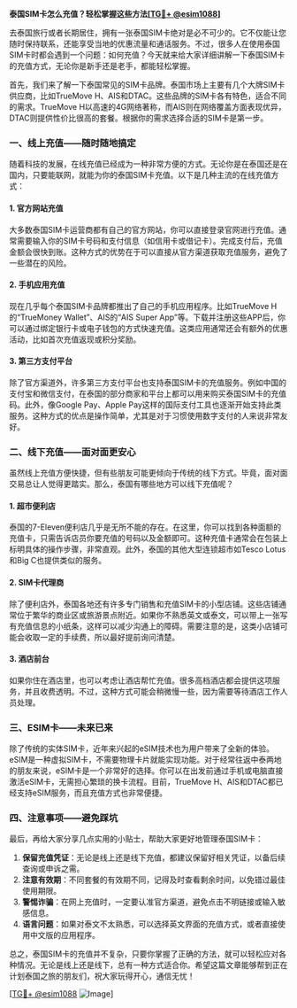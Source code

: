 **泰国SIM卡怎么充值？轻松掌握这些方法[[TG💪+ @esim1088](https://t.me/s/esim1088)]**

去泰国旅行或者长期居住，拥有一张泰国SIM卡绝对是必不可少的。它不仅能让您随时保持联系，还能享受当地的优惠流量和通话服务。不过，很多人在使用泰国SIM卡时都会遇到一个问题：如何充值？今天就来给大家详细讲解一下泰国SIM卡的充值方式，无论你是新手还是老手，都能轻松掌握。

首先，我们来了解一下泰国常见的SIM卡品牌。泰国市场上主要有几个大牌SIM卡供应商，比如TrueMove H、AIS和DTAC。这些品牌的SIM卡各有特色，适合不同的需求。TrueMove H以高速的4G网络著称，而AIS则在网络覆盖方面表现优异，DTAC则提供性价比很高的套餐。根据你的需求选择合适的SIM卡是第一步。

### **一、线上充值——随时随地搞定**

随着科技的发展，在线充值已经成为一种非常方便的方式。无论你是在泰国还是在国内，只要能联网，就能为你的泰国SIM卡充值。以下是几种主流的在线充值方式：

#### **1. 官方网站充值**
大多数泰国SIM卡运营商都有自己的官方网站，你可以直接登录官网进行充值。通常需要输入你的SIM卡号码和支付信息（如信用卡或借记卡）。完成支付后，充值金额会很快到账。这种方式的优势在于可以直接从官方渠道获取充值服务，避免了一些潜在的风险。

#### **2. 手机应用充值**
现在几乎每个泰国SIM卡品牌都推出了自己的手机应用程序。比如TrueMove H的“TrueMoney Wallet”、AIS的“AIS Super App”等。下载并注册这些APP后，你可以通过绑定银行卡或电子钱包的方式快速充值。这类应用通常还会有额外的优惠活动，比如首次充值返现或积分奖励。

#### **3. 第三方支付平台**
除了官方渠道外，许多第三方支付平台也支持泰国SIM卡的充值服务。例如中国的支付宝和微信支付，在泰国的部分商家和平台上都可以用来购买泰国SIM卡的充值码。此外，像Google Pay、Apple Pay这样的国际支付工具也逐渐开始支持此类服务。这种方式的优点是操作简单，尤其是对于习惯使用数字支付的人来说非常友好。

### **二、线下充值——面对面更安心**

虽然线上充值方便快捷，但有些朋友可能更倾向于传统的线下方式。毕竟，面对面交易总让人觉得更踏实。那么，泰国有哪些地方可以线下充值呢？

#### **1. 超市便利店**
泰国的7-Eleven便利店几乎是无所不能的存在。在这里，你可以找到各种面额的充值卡，只需告诉店员你要充值的号码以及金额即可。这种充值卡通常会在包装上标明具体的操作步骤，非常直观。此外，泰国的其他大型连锁超市如Tesco Lotus和Big C也提供类似的服务。

#### **2. SIM卡代理商**
除了便利店外，泰国各地还有许多专门销售和充值SIM卡的小型店铺。这些店铺通常位于繁华的商业区或旅游景点附近。如果你不熟悉英文或泰文，可以带上一张写有充值信息的小纸条，这样可以减少沟通上的障碍。需要注意的是，这类小店铺可能会收取一定的手续费，所以最好提前询问清楚。

#### **3. 酒店前台**
如果你住在酒店里，也可以考虑让酒店帮忙充值。很多高档酒店都会提供这项服务，并且收费透明。不过，这种方式可能会稍微慢一些，因为需要等待酒店工作人员处理。

### **三、ESIM卡——未来已来**

除了传统的实体SIM卡，近年来兴起的eSIM技术也为用户带来了全新的体验。eSIM是一种虚拟SIM卡，不需要物理卡片就能实现功能。对于经常往返中泰两地的朋友来说，eSIM卡是一个非常好的选择。你可以在出发前通过手机或电脑直接激活eSIM卡，无需担心繁琐的换卡流程。目前，TrueMove H、AIS和DTAC都已经支持eSIM服务，而且充值方式也非常便捷。

### **四、注意事项——避免踩坑**

最后，再给大家分享几点实用的小贴士，帮助大家更好地管理泰国SIM卡：

1. **保留充值凭证**：无论是线上还是线下充值，都建议保留好相关凭证，以备后续查询或申诉之需。
2. **注意有效期**：不同套餐的有效期不同，记得及时查看剩余时间，以免错过最佳使用期限。
3. **警惕诈骗**：在网上充值时，一定要认准官方渠道，避免点击不明链接或输入敏感信息。
4. **语言问题**：如果对泰文不太熟悉，可以选择英文界面的充值方式，或者直接使用中文版的应用程序。

总之，泰国SIM卡的充值并不复杂，只要你掌握了正确的方法，就可以轻松应对各种情况。无论是线上还是线下，总有一种方式适合你。希望这篇文章能够帮到正在计划泰国之旅的朋友们，祝大家玩得开心，通信无忧！

[[TG💪+ @esim1088](https://t.me/s/esim1088) ![Image](https://i.postimg.cc/4NQfJmqS/Snipaste-2025-05-13-00-14-12.png)]